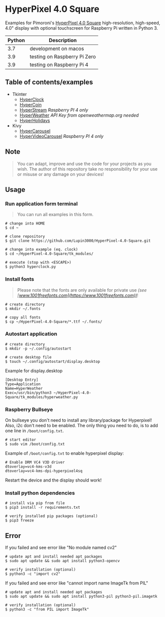 # HyperPixel 4.0 Square

Examples for Pimoroni's [HyperPixel 4.0 Square](https://shop.pimoroni.com/products/hyperpixel-4-square) high-resolution, 
high-speed, 4.0" display with optional touchscreen for Raspberry Pi written in Python 3.

| Python | Description                  |
|--------|------------------------------|
| 3.7    | development on macos         |
| 3.9    | testing on Raspberry Pi Zero |
| 3.9    | testing on Raspberry Pi 4    |

## Table of contents/examples

- Tkinter
  - [HyperClock](tk_modules/hyperclock.py)
  - [HyperCoin](tk_modules/duinocoin.py)
  - [HyperStream](tk_modules/hyperstream.py) *Raspberry PI 4 only*
  - [HyperWeather](tk_modules/hyperweather.py) *API Key from openweathermap.org needed*
  - [HyperHolidays](tk_modules/hyperholidays.py)
- Kivy
  - [HyperCarousel](kv_modules/hypercarousel.py)
  - [HyperVideoCarousel](kv_modules/hypervideocarousel.py) *Raspberry PI 4 only*

## Note

> You can adapt, improve and use the code for your projects as you wish. The author of this repository take no responsibility for your use or misuse or any damage on your devices!

## Usage

### Run application form terminal

> You can run all examples in this form.

```shell
# change into HOME
$ cd ~

# clone repository
$ git clone https://github.com/Lupin3000/HyperPixel-4.0-Square.git

# change into example (eq. clock)
$ cd ~/HyperPixel-4.0-Square/tk_modules/

# execute (stop with <ESCAPE>)
$ python3 hyperclock.py
```

### Install fonts

> Please note that the fonts are only available for private use _(see [www.1001freefonts.com](https://www.1001freefonts.com))_!

```shell
# create directory
$ mkdir ~/.fonts

# copy all fonts
$ cp ~/HyperPixel-4.0-Square/*.ttf ~/.fonts/
```

### Autostart application

```shell
# create directory
$ mkdir -p ~/.config/autostart

# create desktop file
$ touch ~/.config/autostart/display.desktop
```

Example for display.desktop

```
[Desktop Entry]
Type=Application
Name=HyperWeather
Exec=/usr/bin/python3 ~/HyperPixel-4.0-Square/tk_modules/hyperweather.py
```

### Raspberry Bullseye

On bullseye you don't need to install any library/package for Hyperpixel! Also, i2c don't need to be enabled. 
The only thing you need to do, is to add one line in `/boot/config.txt`.

```shell
# start editor
$ sudo vim /boot/config.txt
```

Example of `/boot/config.txt` to enable hyperpixel display:

```
# Enable DRM VC4 V3D driver
dtoverlay=vc4-kms-v3d
dtoverlay=vc4-kms-dpi-hyperpixel4sq
```

Restart the device and the display should work!

### Install python dependencies

```shell
# install via pip from file
$ pip3 install -r requirements.txt

# verify installed pip packages (optional)
$ pip3 freeze
```

## Error

If you failed and see error like "No module named cv2"

```shell
# update apt and install needed apt packages
$ sudo apt update && sudo apt install python3-opencv

# verify installation (optional)
$ python3 -c "import cv2"
```

If you failed and see error like "cannot import name ImageTk from PIL"

```shell
# update apt and install needed apt packages
$ sudo apt update && sudo apt install python3-pil python3-pil.imagetk

# verify installation (optional)
$ python3 -c "from PIL import ImageTk"
```
